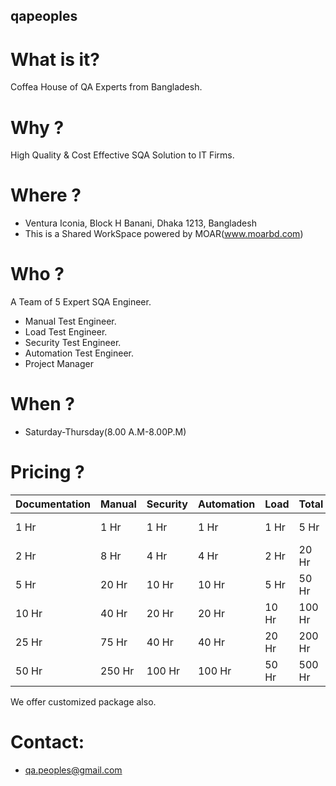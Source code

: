 ## qapeoples

# What is it?

Coffea House of QA Experts from Bangladesh.

# Why ?

High Quality & Cost Effective SQA Solution to IT Firms.

# Where ?

* Ventura Iconia, Block H Banani, Dhaka 1213, Bangladesh
* This is a Shared WorkSpace powered by MOAR(www.moarbd.com)

# Who ?

A Team of 5 Expert SQA Engineer.
* Manual Test Engineer.
* Load Test Engineer.
* Security Test Engineer.
* Automation Test Engineer.
* Project Manager

# When ?
* Saturday-Thursday(8.00 A.M-8.00P.M)

# Pricing ?

| Documentation| Manual | Security | Automation | Load | Total | Pricing |
| --------------| -------------- | ---------------- | ------------------ | ------------ | ----- | ------- |
| 1 Hr | 1 Hr | 1 Hr  | 1 Hr | 1 Hr | 5 Hr | Free (1st 10 Only) |
| 2 Hr | 8 Hr | 4 Hr  | 4 Hr | 2 Hr | 20 Hr | 400 BDT/Hour |
| 5 Hr | 20 Hr | 10 Hr  | 10 Hr | 5 Hr | 50 Hr | 350 BDT/Hour |
| 10 Hr | 40 Hr | 20 Hr  | 20 Hr | 10 Hr | 100 Hr | 300 BDT/Hour |
| 25 Hr | 75 Hr | 40 Hr  | 40 Hr | 20 Hr | 200 Hr | 250 BDT/Hour |
| 50 Hr | 250 Hr | 100 Hr  | 100 Hr | 50 Hr | 500 Hr | 200 BDT/Hour |

We offer customized package also.

# Contact:

* qa.peoples@gmail.com
 

